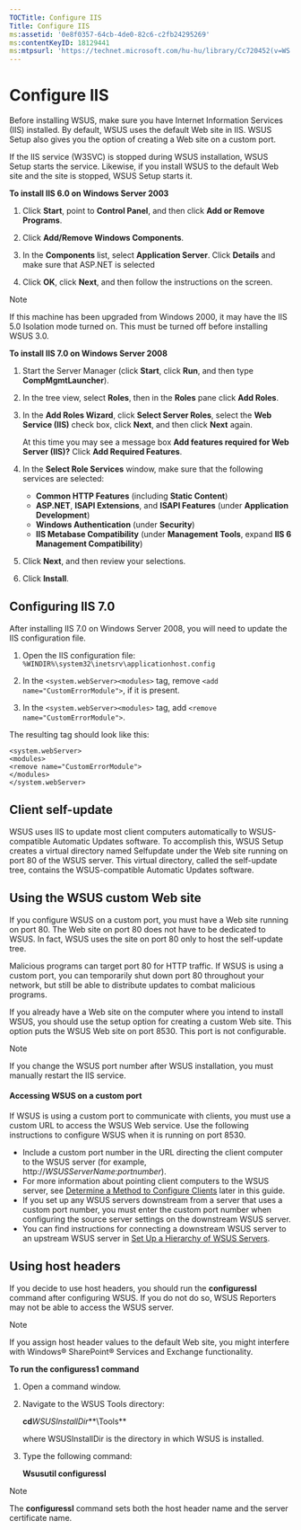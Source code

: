 ```yaml
---
TOCTitle: Configure IIS
Title: Configure IIS
ms:assetid: '0e8f0357-64cb-4de0-82c6-c2fb24295269'
ms:contentKeyID: 18129441
ms:mtpsurl: 'https://technet.microsoft.com/hu-hu/library/Cc720452(v=WS.10)'
---
```


Configure IIS
=============

Before installing WSUS, make sure you have Internet Information Services (IIS) installed. By default, WSUS uses the default Web site in IIS. WSUS Setup also gives you the option of creating a Web site on a custom port.

If the IIS service (W3SVC) is stopped during WSUS installation, WSUS Setup starts the service. Likewise, if you install WSUS to the default Web site and the site is stopped, WSUS Setup starts it.

**To install IIS 6.0 on Windows Server 2003**
1.  Click **Start**, point to **Control Panel**, and then click **Add or Remove Programs**.

2.  Click **Add/Remove Windows Components**.

3.  In the **Components** list, select **Application Server**. Click **Details** and make sure that ASP.NET is selected

4.  Click **OK**, click **Next**, and then follow the instructions on the screen.

> [!NOTE]  
> If this machine has been upgraded from Windows 2000, it may have the IIS 5.0 Isolation mode turned on. This must be turned off before installing WSUS 3.0. 

**To install IIS 7.0 on Windows Server 2008**
1.  Start the Server Manager (click **Start**, click **Run**, and then type **CompMgmtLauncher**).

2.  In the tree view, select **Roles**, then in the **Roles** pane click **Add Roles**.

3.  In the **Add Roles Wizard**, click **Select Server Roles**, select the **Web Service (IIS)** check box, click **Next**, and then click **Next** again.

    At this time you may see a message box **Add features required for Web Server (IIS)?** Click **Add Required Features**.

4.  In the **Select Role Services** window, make sure that the following services are selected:

    -   **Common HTTP Features** (including **Static Content**)
    -   **ASP.NET**, **ISAPI Extensions**, and **ISAPI Features** (under **Application Development**)
    -   **Windows Authentication** (under **Security**)
    -   **IIS Metabase Compatibility** (under **Management Tools**, expand **IIS 6 Management Compatibility**)

5.  Click **Next**, and then review your selections.

6.  Click **Install**.

Configuring IIS 7.0
-------------------

After installing IIS 7.0 on Windows Server 2008, you will need to update the IIS configuration file.

1. Open the IIS configuration file: `%WINDIR%\system32\inetsrv\applicationhost.config`

2. In the `<system.webServer><modules>` tag, remove `<add name="CustomErrorModule">`, if it is present.

3. In the `<system.webServer><modules>` tag, add `<remove name="CustomErrorModule">`.

The resulting tag should look like this:

```
<system.webServer>
<modules>
<remove name="CustomErrorModule">
</modules>
</system.webServer>
```

Client self-update
------------------

WSUS uses IIS to update most client computers automatically to WSUS-compatible Automatic Updates software. To accomplish this, WSUS Setup creates a virtual directory named Selfupdate under the Web site running on port 80 of the WSUS server. This virtual directory, called the self-update tree, contains the WSUS-compatible Automatic Updates software.

Using the WSUS custom Web site
------------------------------

If you configure WSUS on a custom port, you must have a Web site running on port 80. The Web site on port 80 does not have to be dedicated to WSUS. In fact, WSUS uses the site on port 80 only to host the self-update tree.

Malicious programs can target port 80 for HTTP traffic. If WSUS is using a custom port, you can temporarily shut down port 80 throughout your network, but still be able to distribute updates to combat malicious programs.

If you already have a Web site on the computer where you intend to install WSUS, you should use the setup option for creating a custom Web site. This option puts the WSUS Web site on port 8530. This port is not configurable.

> [!NOTE]  
> If you change the WSUS port number after WSUS installation, you must manually restart the IIS service. 

#### Accessing WSUS on a custom port

If WSUS is using a custom port to communicate with clients, you must use a custom URL to access the WSUS Web service. Use the following instructions to configure WSUS when it is running on port 8530.

-   Include a custom port number in the URL directing the client computer to the WSUS server (for example, http://*WSUSServerName*:*portnumber*).
-   For more information about pointing client computers to the WSUS server, see [Determine a Method to Configure Clients](https://technet.microsoft.com/a6c7fdf1-2256-4436-90f7-7111ba60d95d) later in this guide.
-   If you set up any WSUS servers downstream from a server that uses a custom port number, you must enter the custom port number when configuring the source server settings on the downstream WSUS server.
-   You can find instructions for connecting a downstream WSUS server to an upstream WSUS server in [Set Up a Hierarchy of WSUS Servers](https://technet.microsoft.com/95a98fb7-f671-42b7-ab43-ee5af98d3712).

Using host headers
------------------

If you decide to use host headers, you should run the **configuressl** command after configuring WSUS. If you do not do so, WSUS Reporters may not be able to access the WSUS server.

> [!NOTE]  
> If you assign host header values to the default Web site, you might interfere with Windows® SharePoint® Services and Exchange functionality. 

**To run the configuress1 command**
1.  Open a command window.

2.  Navigate to the WSUS Tools directory:

    **cd***WSUSInstallDir***\\Tools**

    where WSUSInstallDir is the directory in which WSUS is installed.

3.  Type the following command:

    **Wsusutil configuressl**

> [!NOTE]  
> The **configuressl** command sets both the host header name and the server certificate name. 
